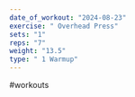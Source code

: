 ```yaml
---
date_of_workout: "2024-08-23"
exercise: " Overhead Press"
sets: "1"
reps: "7"
weight: "13.5"
type: " 1 Warmup"
---
```

#workouts